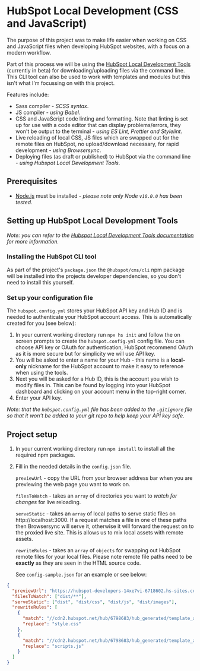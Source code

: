 # HubSpot Local Development (CSS and JavaScript)

The purpose of this project was to make life easier when working on CSS and JavaScript files when developing HubSpot websites, with a focus on a modern workflow.

Part of this process we will be using the [HubSpot Local Development Tools](https://designers.hubspot.com/docs/tools/local-development) (currently in beta) for downloading/uploading files via the command line. This CLI tool can also be used to work with templates and modules but this isn't what I'm focussing on with this project.

Features include:

- Sass compiler - _SCSS syntax_.
- JS compiler - _using Babel_.
- CSS and JavaScript code linting and formatting. Note that linting is set up for use with a code editor that can display problems/errors, they won't be output to the terminal - _using ES Lint, Prettier and Stylelint_.
- Live reloading of local CSS, JS files which are swapped out for the remote files on HubSpot, no upload/download necessary, for rapid development - _using Browsersync_.
- Deploying files (as draft or published) to HubSpot via the command line - _using Hubspot Local Development Tools_.

## Prerequisites

- [Node.js](https://nodejs.org) must be installed - _please note only Node `v10.0.0` has been tested._

## Setting up HubSpot Local Development Tools

_Note: you can refer to the [Hubspot Local Development Tools documentation](https://designers.hubspot.com/docs/tools/local-development) for more information._

### Installing the HubSpot CLI tool

As part of the project's `package.json` the `@hubspot/cms/cli` npm package will be installed into the projects developer dependencies, so you don't need to install this yourself.

### Set up your configuration file

The `hubspot.config.yml` stores your HubSpot API key and Hub ID and is needed to authenticate your HubSpot account access. This is automatically created for you )see below):

1. In your current working directory run `npx hs init` and follow the on screen prompts to create the `hubspot.config.yml` config file. You can choose API key or OAuth for authentication, HubSpot recommend OAuth as it is more secure but for simplicity we will use API key.
2. You will be asked to enter a name for your Hub - this name is a **local-only** nickname for the HubSpot account to make it easy to reference when using the tools.
3. Next you will be asked for a Hub ID, this is the account you wish to modify files in. This can be found by logging into your HubSpot dashboard and clicking on your account menu in the top-right corner.
4. Enter your API key.

_Note: that the `hubspot.config.yml` file has been added to the `.gitignore` file so that it won't be added to your git repo to help keep your API key safe._

## Project setup

1. In your current working directory run `npm install` to install all the required npm packages.
2. Fill in the needed details in the `config.json` file.

   `previewUrl` - copy the URL from your browser address bar when you are previewing the web page you want to work on.

   `filesToWatch` - takes an `array` of directories you want to _watch for changes_ for live reloading.

   `serveStatic` - takes an `array` of local paths to serve static files on http://localhost:3000. If a request matches a file in one of these paths then Browsersync will serve it, otherwise it will forward the request on to the proxied live site. This is allows us to mix local assets with remote assets.

   `rewriteRules` - takes an `array` of `objects` for swapping out HubSpot remote files for your local files. Please note remote file paths need to be **exactly** as they are seen in the HTML source code.

   See `config-sample.json` for an example or see below:

```json
{
  "previewUrl": "https://hubspot-developers-14xe7vi-6718602.hs-sites.com/-temporary-slug-578864d2-02f5-4ez1-8755-95647na959de?hs_preview=FMSqDSoy-24451246628",
  "filesToWatch": ["dist/**"],
  "serveStatic": ["dist", "dist/css", "dist/js", "dist/images"],
  "rewriteRules": [
    {
      "match": "//cdn2.hubspot.net/hub/6798683/hub_generated/template_assets/4416301597/1679265117029/website-folder/style.min.css",
      "replace": "style.css"
    },
    {
      "match": "//cdn2.hubspot.net/hub/6798683/hub_generated/template_assets/44452588076/1572188307698/website-folder/scripts.min.js",
      "replace": "scripts.js"
    }
  ]
}
```
